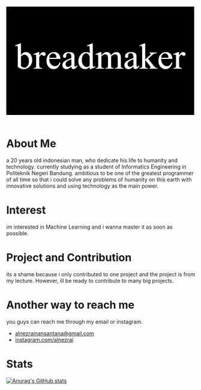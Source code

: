 ![breadmaker](https://github.com/breadmak3r/breadmak3r/blob/main/breadmaker96px.jpg)
⠀⠀
# About Me
a 20 years old indonesian man, who dedicate his life to humanity and technology. currently studying as a student of Informatics Engineering in Politeknik Negeri Bandung. ambitious to be one of the greatest programmer of all time so that i could solve any problems of humanity on this earth with innovative solutions and using technology as the main power.

# Interest
im interested in Machine Learning and i wanna master it as soon as possible.

# Project and Contribution
its a shame because i only contributed to one project and the project is from my lecture. However, ill be ready to contribute to many big projects.

# Another way to reach me
you guys can reach me through my email or instagram.
- alnezrainansantana@gmail.com
- [instagram.com/alnezrai](https://www.instagram.com/alnezrai)

# Stats
[![Anurag's GitHub stats](https://github-readme-stats.vercel.app/api?username=breadmak3r)](https://github.com/anuraghazra/github-readme-stats)

